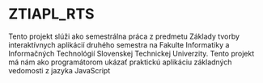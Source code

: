 # ZTIAPL_RTS
Tento projekt slúži ako semestrálna práca z predmetu Základy tvorby interaktívnych aplikácií druhého semestra na Fakulte Informatiky a Informačných Technológií Slovenskej Technickej Univerzity. Tento projekt má nám ako programátorom ukázať praktickú aplikáciu základných vedomosti z jazyka JavaScript
